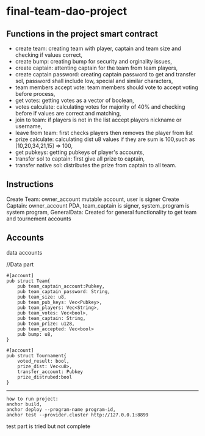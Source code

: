 # final-team-dao-project

## Functions in the project smart contract

- create team: creating team with player, captain and team size and checking if values correct,
- create bump: creating bump for security and orginality issues,
- create captain: attenting captain for the team from team players,
- create captain password: creating captain password to get and transfer sol, password shall include low, special and similar characters,
- team members accept vote: team members should vote to accept voting before process,
- get votes: getting votes as a vector of boolean,
- votes calculate: calculating votes for majority of 40% and checking before if values are correct and matching,
- join to team: if players is not in the list accept players nickname or username,
- leave from team: first checks players then removes the player from list
- prize calculate: calculating dist u8 values if they are sum is 100,such as [10,20,34,21,15] => 100,
- get pubkeys: getting pubkeys of player's accounts,
- transfer sol to captain: first give all prize to captain,
- transfer native sol: distributes the prize from captain to all team.

## Instructions

Create Team: owner_account mutable account, user is signer
Create Captain: owner_account PDA, team_captain is signer, system_program is system program,
GeneralData: Created for general functionality to get team and tournement accounts

## Accounts

data accounts

//Data part

```
#[account]
pub struct Team{
    pub team_captain_account:Pubkey,
    pub team_captain_password: String,
    pub team_size: u8,
    pub team_pub_keys: Vec<Pubkey>,
    pub team_players: Vec<String>,
    pub team_votes: Vec<bool>,
    pub team_captain: String,
    pub team_prize: u128,
    pub team_accepted: Vec<bool>
    pub bump: u8,
}

#[account]
pub struct Tournament{
    voted_result: bool,
    prize_dist: Vec<u8>,
    transfer_account: Pubkey
    prize_distrubed:bool
}
```


--------------------------------------------------------------
```
how to run project:
anchor build,
anchor deploy --program-name program-id,
anchor test --provider.cluster http://127.0.0.1:8899
```

test part is tried but not complete
